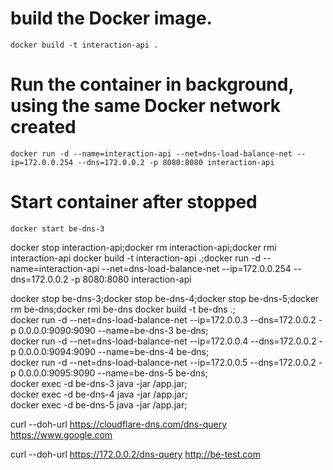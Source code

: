 # build the Docker image.
`docker build -t interaction-api .`

# Run the container in background, using the same Docker network created
`docker run -d --name=interaction-api --net=dns-load-balance-net --ip=172.0.0.254 --dns=172.0.0.2 -p 8080:8080 interaction-api`

# Start container after stopped
`docker start be-dns-3`


docker stop interaction-api;docker rm interaction-api;docker rmi interaction-api
docker build -t interaction-api .;docker run -d --name=interaction-api --net=dns-load-balance-net --ip=172.0.0.254 --dns=172.0.0.2 -p 8080:8080 interaction-api

docker stop be-dns-3;docker stop be-dns-4;docker stop be-dns-5;docker rm be-dns;docker rmi be-dns
docker build -t be-dns .;\
docker run -d --net=dns-load-balance-net --ip=172.0.0.3 --dns=172.0.0.2 -p 0.0.0.0:9090:9090 --name=be-dns-3 be-dns;\
docker run -d --net=dns-load-balance-net --ip=172.0.0.4 --dns=172.0.0.2 -p 0.0.0.0:9094:9090 --name=be-dns-4 be-dns;\
docker run -d --net=dns-load-balance-net --ip=172.0.0.5 --dns=172.0.0.2 -p 0.0.0.0:9095:9090 --name=be-dns-5 be-dns;\
docker exec -d be-dns-3 java -jar /app.jar;\
docker exec -d be-dns-4 java -jar /app.jar;\
docker exec -d be-dns-5 java -jar /app.jar;





curl --doh-url https://cloudflare-dns.com/dns-query https://www.google.com



curl --doh-url https://172.0.0.2/dns-query http://be-test.com